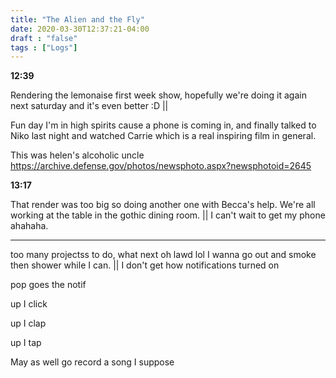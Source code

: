 ```yaml
---
title: "The Alien and the Fly"
date: 2020-03-30T12:37:21-04:00
draft : "false"
tags : ["Logs"]
---
```


<!--more-->


**12:39**

Rendering the lemonaise first week show, hopefully we're doing it again next saturday and it's even better :D ||

Fun day I'm in high spirits cause a phone is coming in, and finally talked to Niko last night and watched Carrie which is a real inspiring film in general.

This was helen's alcoholic uncle https://archive.defense.gov/photos/newsphoto.aspx?newsphotoid=2645

**13:17**

That render was too big so doing another one with Becca's help. We're all working at the table in the gothic dining room. || I can't wait to get my phone ahahaha.

___

too many projectss to do, what next oh lawd lol I wanna go out and smoke then shower while I can. || I don't get how notifications turned on

pop goes the notif

up I click

up I clap

up I tap

May as well go record a song I suppose 

<!--

Dailies:

Read [] What did you read?


Write [] What did you write?


Create [] What did you make?


Exercise [] Dance workout (or otherwise)


Audio [] You recorded what:


Visual [] You filmed what:


Finish A [] You bounced what track:


Live [] You sang what song(s) live:


Finish V [] You made what visuals:


Phone [] You called who:


Share [] You uploaded what to Archive:


Website [] You did what to Paleblue.fm:


Website [] You did what to poliw.at:


Love and Legacy [] You did what for friends/family:


God [] You're grateful for what:

 -->

